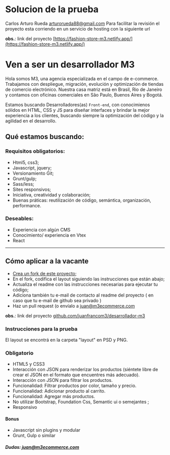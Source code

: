 # Solucion de la prueba

Carlos Arturo Rueda
arturorueda88@gmail.com
Para facilitar la revisión el proyecto esta corriendo en un servicio de hosting con la siguiente url

**obs.**: link del proyecto [https://fashion-store-m3.netlify.app/](https://fashion-store-m3.netlify.app/)

# Ven a ser un desarrollador M3

Hola somos M3, una agencia especializada en el campo de e-commerce. Trabajamos con despliegue, migración, evolución y optimización de tiendas de comercio electrónico. Nuestra casa matriz está en Brasil, Rio de Janeiro y contamos con oficinas comerciales en São Paulo, Buenos Aires y Bogotá.

Estamos buscando Desarrolladores(as) `Front-end`, con conocimienos sólidos en HTML, CSS y JS para diseñar interfaces y brindar la mejor experiencia a los clientes, buscando siempre la optimización del código y la agilidad en el desarrollo.

## Qué estamos buscando:

### Requisitos obligatorios:

- Html5, css3;
- Javascript, jquery;
- Versionamiento Git;
- Grunt/gulp;
- Sass/less;
- Sites responsivos;
- Iniciativa, creatividad y colaboración;
- Buenas práticas: reutilización de código, semántica, organización, performance.

### Deseables:

- Experiencia con algún CMS
- Conocimiento/ experiencia en Vtex
- React

---

## Cómo aplicar a la vacante

- [Crea un fork de este proyecto;](https://github.com/agenciam3/Desenvolvedor-M3/fork)
- En el fork, codifica el layout siguiendo las instrucciones que están abajo;
- Actualiza el readme con las instrucciones necesarias para ejecutar tu código;
- Adiciona también tu e-mail de contacto al readme del proyecto ( en caso que tu e-mail de github sea privado )
- Haz un pull request (o envíalo a [juan@m3ecommerce.com](mailto:juan@m3ecommerce.com?subject=Vacante%20DEV%20-%20M3)

**obs.**: link del proyecto [github.com/juanfrancom3/desarrollador-m3](https://github.com/juanfrancom3/desarrollador-m3)

### Instrucciones para la prueba

El layout se encontrá en la carpeta "layout" en PSD y PNG.

### Obligatorio

- HTML5 y CSS3
- Interacción con JSON para renderizar los productos (siéntete libre de crear el JSON en el formato que encuentres más adecuado).
- Interacción con JSON para filtrar los productos.
- Funcionalidad: Filtrar productos por color, tamaño y precio.
- Funcionalidad: Adicionar producto al carrito.
- Funcionalidad: Agregar más productos.
- No utilizar Bootstrap, Foundation Css, Semantic ui o semejantes ;
- Responsivo

#### Bonus

- Javascript sin plugins y modular
- Grunt, Gulp o similar

##### Dudas: [juan@m3ecommerce.com](mailto:juan@m3ecommerce.com?subject=Consulta%20Vacante%20DEV%20-%20M3)
